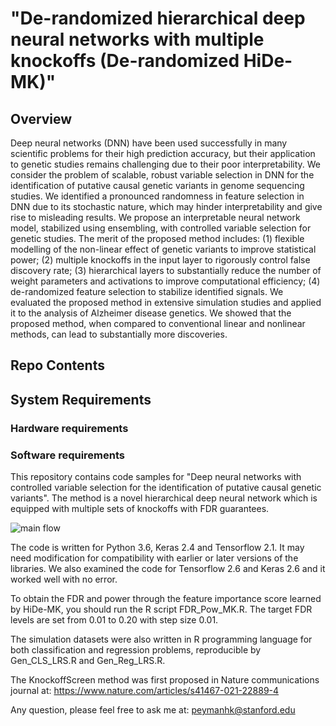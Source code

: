 # "De-randomized hierarchical deep neural networks with multiple knockoffs (De-randomized HiDe-MK)"

## Overview 
Deep neural networks (DNN) have been used successfully in many scientific problems for their high prediction accuracy, but their application to genetic studies remains challenging due to their poor interpretability. We consider the problem of scalable, robust variable selection in DNN for the identification of putative causal genetic variants in genome sequencing studies. We identified a pronounced randomness in feature selection in DNN due to its stochastic nature, which may hinder interpretability and give rise to misleading results. We propose an interpretable neural network model, stabilized using ensembling, with controlled variable selection for genetic studies. The merit of the proposed method includes: (1) flexible modelling of the non-linear effect of genetic variants to improve statistical power; (2) multiple knockoffs in the input layer to rigorously control false discovery rate; (3) hierarchical layers to substantially reduce the number of weight parameters and activations to improve computational efficiency; (4) de-randomized feature selection to stabilize identified signals. We evaluated the proposed method in extensive simulation studies and applied it to the analysis of Alzheimer disease genetics. We showed that the proposed method, when compared to conventional linear and nonlinear methods, can lead to substantially more discoveries.

## Repo Contents


## System Requirements
### Hardware requirements

### Software requirements







This repository contains code samples for "Deep neural networks with controlled variable selection for the identification of putative causal genetic variants". The method is a novel hierarchical deep neural network which is equipped with multiple sets of knockoffs with FDR guarantees. 

![main flow](/../main/Images/Flowchart.jpg?raw=true "HiDe-MK pipeline")

The code is written for Python 3.6, Keras 2.4 and Tensorflow 2.1. It may need modification for compatibility with earlier or later versions of the libraries. We also examined the code for Tensorflow 2.6 and Keras 2.6 and it worked well with no error. 

To obtain the FDR and power through the feature importance score learned by HiDe-MK, you should run the R script FDR_Pow_MK.R. The target FDR levels are set from 0.01 to 0.20 with step size 0.01. 

The simulation datasets were also written in R programming language for both classification and regression problems, reproducible by Gen_CLS_LRS.R and Gen_Reg_LRS.R. 

The KnockoffScreen method was first proposed in Nature communications journal at: https://www.nature.com/articles/s41467-021-22889-4

Any question, please feel free to ask me at: peymanhk@stanford.edu
